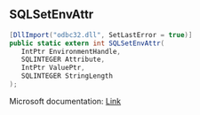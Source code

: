 ## SQLSetEnvAttr

```csharp
[DllImport("odbc32.dll", SetLastError = true)]
public static extern int SQLSetEnvAttr(
   IntPtr EnvironmentHandle,
   SQLINTEGER Attribute,
   IntPtr ValuePtr,
   SQLINTEGER StringLength
);
```

Microsoft documentation: [Link](https://docs.microsoft.com/en-us/sql/odbc/reference/syntax/sqlsetenvattr-function)
